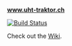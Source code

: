 **www.uht-traktor.ch**

[![Build Status](https://travis-ci.org/jaeggir/uht-traktor.ch.svg?branch=master)](https://travis-ci.org/jaeggir/uht-traktor.ch)

Check out the [Wiki](https://github.com/jaeggir/uht-traktor.ch/wiki).
